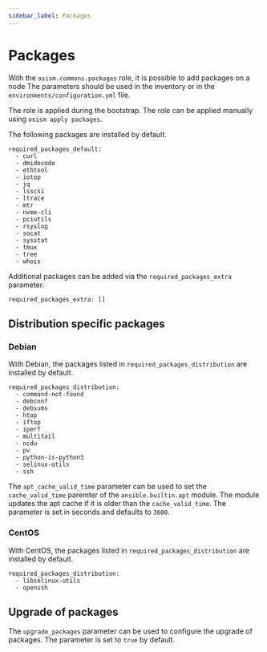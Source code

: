 ```yaml
---
sidebar_label: Packages
---
```


# Packages

With the `osism.commons.packages` role, it is possible to add packages on a node
The parameters should be used in the inventory or in the
`environments/configuration.yml` file.

The role is applied during the bootstrap. The role can be applied manually using
`osism apply packages`.

The following packages are installed by default.

```
required_packages_default:
  - curl
  - dmidecode
  - ethtool
  - iotop
  - jq
  - lsscsi
  - ltrace
  - mtr
  - nvme-cli
  - pciutils
  - rsyslog
  - socat
  - sysstat
  - tmux
  - tree
  - whois
```

Additional packages can be added via the `required_packages_extra` parameter.

```
required_packages_extra: []
```

## Distribution specific packages

### Debian

With Debian, the packages listed in `required_packages_distribution` are installed by default.

```
required_packages_distribution:
  - command-not-found
  - debconf
  - debsums
  - htop
  - iftop
  - iperf
  - multitail
  - ncdu
  - pv
  - python-is-python3
  - selinux-utils
  - ssh
```

The `apt_cache_valid_time` parameter can be used to set the `cache_valid_time` paremter
of the `ansible.builtin.apt` module. The module updates the apt cache if it is older than
the `cache_valid_time`. The parameter is set in seconds and defaults to `3600`.

### CentOS

With CentOS, the packages listed in `required_packages_distribution` are installed by default.

```
required_packages_distribution:
  - libselinux-utils
  - openssh
```

## Upgrade of packages

The `upgrade_packages` parameter can be used to configure the upgrade of packages.
The parameter is set to `true` by default.
